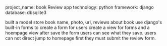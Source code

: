 project_name: book Review app 
technology: python 
framework: django
database: dbsqlite3

built a model store book name, photo, url, reviews about book
use django's built-in forms to create a form for users
create a view for forms and a hoempage view after save the form users can see what they save.
users can not direct jump to homepage first they must submit the review form.

